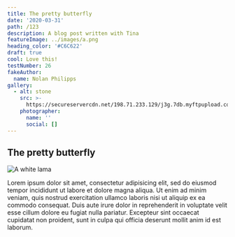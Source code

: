 ```yaml
---
title: The pretty butterfly
date: '2020-03-31'
path: /123
description: A blog post written with Tina
featureImage: ../images/a.png
heading_color: '#C6C622'
draft: true
cool: Love this!
testNumber: 26
fakeAuthor:
  name: Nolan Philipps
gallery:
  - alt: stone
    src: >-
      https://secureservercdn.net/198.71.233.129/j3g.7db.myftpupload.com/wp-content/uploads/2019/06/Change-your-perception-@myofficebooks-1200-x-800-px.jpg?time=1569069254
    photographer:
      name: ''
      social: []
---
```

## The pretty butterfly 

![A white lama](https://helpx.adobe.com/content/dam/help/en/stock/how-to/visual-reverse-image-search/jcr_content/main-pars/image/visual-reverse-image-search-v2_intro.jpg)

Lorem ipsum dolor sit amet, consectetur adipisicing elit, sed do eiusmod tempor incididunt ut labore et dolore magna aliqua. Ut enim ad minim veniam, quis nostrud exercitation ullamco laboris nisi ut aliquip ex ea commodo consequat. Duis aute irure dolor in reprehenderit in voluptate velit esse cillum dolore eu fugiat nulla pariatur. Excepteur sint occaecat cupidatat non proident, sunt in culpa qui officia deserunt mollit anim id est laborum.